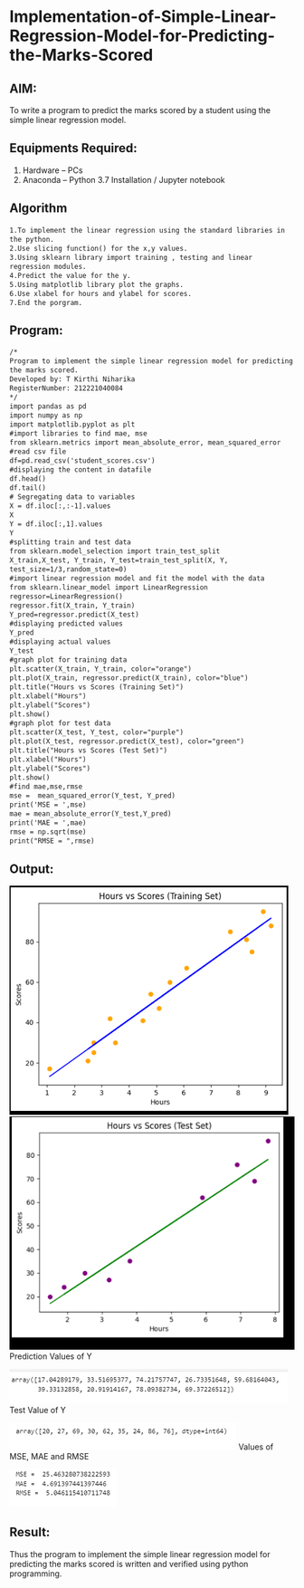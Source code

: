 # Implementation-of-Simple-Linear-Regression-Model-for-Predicting-the-Marks-Scored

## AIM:
To write a program to predict the marks scored by a student using the simple linear regression model.

## Equipments Required:
1. Hardware – PCs
2. Anaconda – Python 3.7 Installation / Jupyter notebook

## Algorithm
```
1.To implement the linear regression using the standard libraries in the python.
2.Use slicing function() for the x,y values.
3.Using sklearn library import training , testing and linear regression modules.
4.Predict the value for the y.
5.Using matplotlib library plot the graphs.
6.Use xlabel for hours and ylabel for scores.
7.End the porgram.
```
## Program:
```
/*
Program to implement the simple linear regression model for predicting the marks scored.
Developed by: T Kirthi Niharika
RegisterNumber: 212221040084
*/
import pandas as pd
import numpy as np
import matplotlib.pyplot as plt
#import libraries to find mae, mse
from sklearn.metrics import mean_absolute_error, mean_squared_error
#read csv file
df=pd.read_csv('student_scores.csv')
#displaying the content in datafile
df.head()
df.tail()
# Segregating data to variables
X = df.iloc[:,:-1].values
X
Y = df.iloc[:,1].values
Y
#splitting train and test data
from sklearn.model_selection import train_test_split 
X_train,X_test, Y_train, Y_test=train_test_split(X, Y, test_size=1/3,random_state=0)
#import linear regression model and fit the model with the data
from sklearn.linear_model import LinearRegression
regressor=LinearRegression()
regressor.fit(X_train, Y_train)
Y_pred=regressor.predict(X_test)
#displaying predicted values
Y_pred
#displaying actual values
Y_test
#graph plot for training data
plt.scatter(X_train, Y_train, color="orange")
plt.plot(X_train, regressor.predict(X_train), color="blue")
plt.title("Hours vs Scores (Training Set)")
plt.xlabel("Hours")
plt.ylabel("Scores")
plt.show()
#graph plot for test data
plt.scatter(X_test, Y_test, color="purple")
plt.plot(X_test, regressor.predict(X_test), color="green")
plt.title("Hours vs Scores (Test Set)")
plt.xlabel("Hours")
plt.ylabel("Scores")
plt.show()
#find mae,mse,rmse
mse =  mean_squared_error(Y_test, Y_pred)
print('MSE = ',mse)
mae = mean_absolute_error(Y_test,Y_pred)
print('MAE = ',mae)
rmse = np.sqrt(mse)
print("RMSE = ",rmse)
```


## Output:
![simple linear regression model for predicting the marks scored](image.png)
![alt text](image-1.png)
Prediction Values of Y

![alt text](image-2.png)
Test Value of Y

![alt text](image-3.png)
Values of MSE, MAE and RMSE

![alt text](image-4.png)
## Result:
Thus the program to implement the simple linear regression model for predicting the marks scored is written and verified using python programming.
